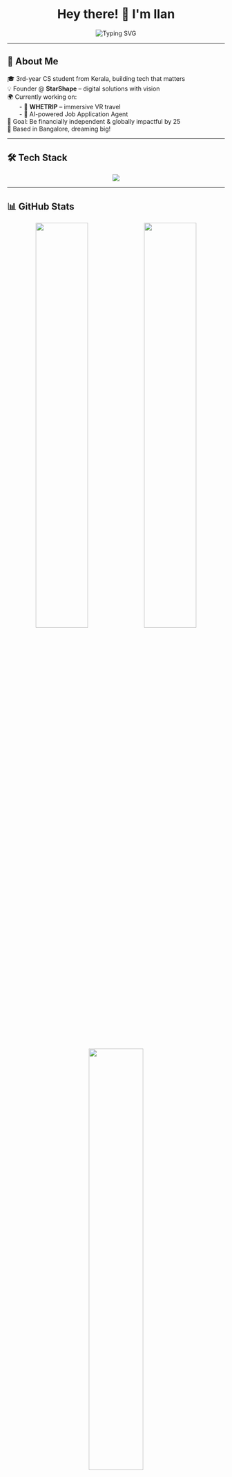 <!-- Profile Readme for Ilan -->

<h1 align="center">
  Hey there! 👋 I'm Ilan
</h1>

<p align="center">
  <img src="https://readme-typing-svg.herokuapp.com?font=Fira+Code&size=24&pause=1000&center=true&vCenter=true&width=435&lines=Full-Stack+Dev+%7C+Builder+at+Heart;Founder+of+StarShape+Agency;Creating+%F0%9F%8C%90-level+Startups;Fuelled+by+Code+%26+Dreams" alt="Typing SVG" />
</p>

---

## 🚀 About Me

🎓 3rd-year CS student from Kerala, building tech that matters  
💡 Founder @ **StarShape** – digital solutions with vision  
🌍 Currently working on:  
  - 🎒 **WHETRIP** – immersive VR travel  
  - 🤖 AI-powered Job Application Agent  
🎯 Goal: Be financially independent & globally impactful by 25  
📍 Based in Bangalore, dreaming big!

---

## 🛠️ Tech Stack

<div align="center">
  <img src="https://skillicons.dev/icons?i=nextjs,react,nodejs,express,tailwind,figma,vercel,js,ts,python,firebase,gcp,docker,mongodb,postgres,git" />
</div>

---

## 📊 GitHub Stats

<div align="center">
  <img src="https://github-readme-stats.vercel.app/api?username=ilan2004&show_icons=true&theme=radical&hide_rank=false" width="49%" />
  <img src="https://github-readme-streak-stats.herokuapp.com/?user=ilan2004&theme=radical" width="49%" />
</div>

<div align="center">
  <img src="https://github-readme-stats.vercel.app/api/top-langs/?username=ilan2004&layout=compact&theme=radical" width="50%" />
</div>

---

## 🔥 Current Projects

| Project | Description | Tech |
|--------|-------------|------|
| **🌍 WHETRIP** | 360° VR Tourism Platform | Next.js, GoPro, Firebase, Maps |
| **🤖 Job Agent** | AI-based job app automation | n8n, Gemini 2.5 API, Puppeteer |
| **🧩 StarShape Client Sites** | CRM & business websites for real clients | React, Next.js, Supabase, Tailwind, Node.js |

---

## 📫 Connect with Me

<p align="center">
  <a href="https://linkedin.com/in/ilan-usman-ai-ml"><img src="https://img.shields.io/badge/LinkedIn-blue?style=for-the-badge&logo=linkedin" /></a>
  <a href="https://instagram.com/ilan.vibe"><img src="https://img.shields.io/badge/Instagram-E4405F?style=for-the-badge&logo=instagram&logoColor=white" /></a>
  <a href="mailto:ilan.dev@example.com"><img src="https://img.shields.io/badge/Gmail-D14836?style=for-the-badge&logo=gmail&logoColor=white" /></a>
  <a href="https://ilan.starhshape.in"><img src="https://img.shields.io/badge/Portfolio-000?style=for-the-badge&logo=vercel&logoColor=white" /></a>
</p>

---

## 💭 Motto

> *"Keep the thoughts high-quality, and reality will follow."*  
> – Powered by grit, gratitude & good design.

---

⭐️ *Feel free to star a repo, fork a project, or just drop a message. Let's build something legendary together!* 🚀

